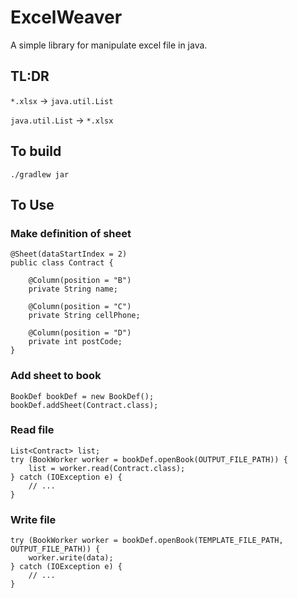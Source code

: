 # ExcelWeaver

A simple library for manipulate excel file in java.

## TL:DR

`*.xlsx` → `java.util.List`

`java.util.List` → `*.xlsx`

## To build

`./gradlew jar`

## To Use

### Make definition of sheet

```
@Sheet(dataStartIndex = 2)
public class Contract {

    @Column(position = "B")
    private String name;

    @Column(position = "C")
    private String cellPhone;

    @Column(position = "D")
    private int postCode;
}
```

### Add sheet to book

```
BookDef bookDef = new BookDef();
bookDef.addSheet(Contract.class);
```

### Read file

```
List<Contract> list;
try (BookWorker worker = bookDef.openBook(OUTPUT_FILE_PATH)) {
    list = worker.read(Contract.class);
} catch (IOException e) {
    // ...
}
```

### Write file

```
try (BookWorker worker = bookDef.openBook(TEMPLATE_FILE_PATH, OUTPUT_FILE_PATH)) {
    worker.write(data);
} catch (IOException e) {
    // ...
}
```